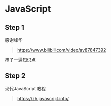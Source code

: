 # JavaScript

## Step 1

感谢峰华

> https://www.bilibili.com/video/av87847392

串了一遍知识点

## Step 2

现代JavaScript 教程

> https://zh.javascript.info/

